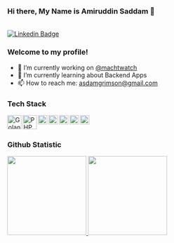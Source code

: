 ### Hi there, My Name is Amiruddin Saddam 👋

<br />[![Linkedin Badge](https://img.shields.io/badge/-LinkedIn-blue?style=flat&logo=Linkedin&logoColor=white&link=https://www.linkedin.com/in/amiruddin-saddam-b58369122/)](https://www.linkedin.com/in/amiruddin-saddam-b58369122/) 

### Welcome to my profile! 

- 🔭 I’m currently working on <a href="https://www.jamtangan.com/">@machtwatch</a>
- 🌱 I’m currently learning about Backend Apps
- 📫 How to reach me: asdamgrimson@gmail.com

### Tech Stack
   <a href="https://golang.org/"><img align="left" alt="Golang" title="Golang" width="32px" src="https://go.dev/blog/go-brand/Go-Logo/SVG/Go-Logo_Blue.svg" /></a>
   <a href="https://www.php.net/"><img align="left" alt="PHP" title="PHP" width="32px" src="https://www.php.net/images/logos/new-php-logo.svg" /></a>
  <a href="#"><img align="left" alt="JavaScript" title="JavaScript" width="21px" src="https://upload.wikimedia.org/wikipedia/commons/9/99/Unofficial_JavaScript_logo_2.svg" /></a>
  <a href="https://nodejs.org/"><img align="left" alt="NodeJS" title="NodeJS" width="21px" src="https://seeklogo.com/images/N/nodejs-logo-FBE122E377-seeklogo.com.png" /></a>
  <a href="https://hapi.dev/"><img align="left" alt="Hapi" title="Hapi (NodeJS HTTP Framework)" width="21px" src="https://avatars.githubusercontent.com/u/3774533?s=200&v=4" /></a>
  <a href="https://codeigniter.com/"><img align="left" alt="Codeigniter" title="Codeigniter (PHP Framework)" width="21px" src="https://www.codeigniter.com/assets/images/codeigniter4logo.png" /></a>
  <a href="https://laravel.com/"><img align="left" alt="Laravel" title="Laravel (PHP Framework)" width="21px" src="https://upload.wikimedia.org/wikipedia/commons/thumb/9/9a/Laravel.svg/50px-Laravel.svg.png" /></a>

  <br>
  <br>
  
### Github Statistic
<p align="left">
<a href="https://github.com/dimasmds">
  <img height="180em" src="https://github-readme-stats-eight-theta.vercel.app/api?username=asdamwongmantap&show_icons=true&theme=algolia&include_all_commits=true&count_private=true"/>
  <img height="180em" src="https://github-readme-stats-eight-theta.vercel.app/api/top-langs/?username=asdamwongmantap&layout=compact&langs_count=8&theme=algolia"/>
</a>
</p>
